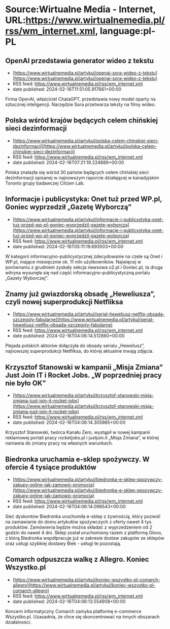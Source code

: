 # Source:Wirtualne Media - Internet, URL:https://www.wirtualnemedia.pl/rss/wm_internet.xml, language:pl-PL

## OpenAI przedstawia generator wideo z tekstu
 - [https://www.wirtualnemedia.pl/artykul/openai-sora-wideo-z-tekstu](https://www.wirtualnemedia.pl/artykul/openai-sora-wideo-z-tekstu)
 - RSS feed: https://www.wirtualnemedia.pl/rss/wm_internet.xml
 - date published: 2024-02-16T11:51:05.917661+00:00

Firma OpenAI, właściciel ChataGPT, przedstawia nowy model oparty na sztucznej inteligencji. Narzędzie Sora przetwarza teksty na filmy wideo.

## Polska wśród krajów będących celem chińskiej sieci dezinformacji
 - [https://www.wirtualnemedia.pl/artykul/polska-celem-chinskiej-sieci-dezinformacji](https://www.wirtualnemedia.pl/artykul/polska-celem-chinskiej-sieci-dezinformacji)
 - RSS feed: https://www.wirtualnemedia.pl/rss/wm_internet.xml
 - date published: 2024-02-16T07:21:19.224889+00:00

Polska znalazła się wśród 30 państw będących celem chińskiej sieci dezinformacji opisanej w najnowszym raporcie działającej w kanadyjskim Toronto grupy badawczej Citizen Lab.

## Informacje i publicystyka: Onet tuż przed WP.pl, Goniec wyprzedził „Gazetę Wyborczą”
 - [https://www.wirtualnemedia.pl/artykul/informacje-i-publicystyka-onet-tuz-przed-wp-pl-goniec-wyprzedzil-gazete-wyborcza](https://www.wirtualnemedia.pl/artykul/informacje-i-publicystyka-onet-tuz-przed-wp-pl-goniec-wyprzedzil-gazete-wyborcza)
 - RSS feed: https://www.wirtualnemedia.pl/rss/wm_internet.xml
 - date published: 2024-02-16T05:11:19.693503+00:00

W kategorii informacyjno-publicystycznej zdecydowanie na czele są Onet i WP.pl, mające miesięcznie ok. 11 mln użytkowników. Najwięcej w porównaniu z grudniem zyskały sekcja newsowa o2.pl i Goniec.pl, ta druga witryna wysunęła się nad część informacyjno-publicystyczną portalu „Gazety Wyborczej”.

## Znamy już gwiazdorską obsadę „Heweliusza”, czyli nowej superprodukcji Netfliksa
 - [https://www.wirtualnemedia.pl/artykul/serial-heweliusz-netflix-obsada-szczegoly-fabularne](https://www.wirtualnemedia.pl/artykul/serial-heweliusz-netflix-obsada-szczegoly-fabularne)
 - RSS feed: https://www.wirtualnemedia.pl/rss/wm_internet.xml
 - date published: 2024-02-16T04:06:14.512860+00:00

Plejada polskich aktorów dołączyła do obsady serialu „Heweliusz”, najnowszej superprodukcji Netfliksa, do której aktualnie trwają zdjęcia.

## Krzysztof Stanowski w kampanii „Misja Zmiana" Just Join IT i Rocket Jobs. „W poprzedniej pracy nie było OK”
 - [https://www.wirtualnemedia.pl/artykul/krzysztof-stanowski-misja-zmiana-just-join-it-rocket-jobs](https://www.wirtualnemedia.pl/artykul/krzysztof-stanowski-misja-zmiana-just-join-it-rocket-jobs)
 - RSS feed: https://www.wirtualnemedia.pl/rss/wm_internet.xml
 - date published: 2024-02-16T04:06:14.305985+00:00

Krzysztof Stanowski, twórca Kanału Zero, wystąpił w nowej kampanii reklamowej portali pracy rocketjobs.pl i justjoin.it „Misja Zmiana”, w której namawia do zmiany pracy na własnych warunkach.

## Biedronka uruchamia e-sklep spożywczy. W ofercie 4 tysiące produktów
 - [https://www.wirtualnemedia.pl/artykul/biedronka-e-sklep-spozywczy-zakupy-online-jak-zamowic-promocja](https://www.wirtualnemedia.pl/artykul/biedronka-e-sklep-spozywczy-zakupy-online-jak-zamowic-promocja)
 - RSS feed: https://www.wirtualnemedia.pl/rss/wm_internet.xml
 - date published: 2024-02-16T04:06:14.096543+00:00

Sieć dyskontów Biedronka uruchomiła e-sklep z żywnością, który pozwoli na zamawianie do domu artykułów spożywczych z oferty nawet 4 tys. produktów. Zamówienia będzie można składać z wyprzedzeniem od 2 godzin do nawet 4 dni. Sklep został uruchomiony razem z platformą Glovo, z którą Biedronka współpracuje już w zakresie dostaw zakupów ze sklepów oraz usługi szybkiej dostawy Biek - usługi te pozostają.

## Comarch odpuszcza walkę z Allegro. Koniec Wszystko.pl
 - [https://www.wirtualnemedia.pl/artykul/koniec-wszystko-pl-comarch-allegro](https://www.wirtualnemedia.pl/artykul/koniec-wszystko-pl-comarch-allegro)
 - RSS feed: https://www.wirtualnemedia.pl/rss/wm_internet.xml
 - date published: 2024-02-16T04:06:13.554908+00:00

Koncern informatyczny Comarch zamyka platformę e-commerce Wszystko.pl. Uzasadnia, że chce się skoncentrować na innych obszarach działalności.

